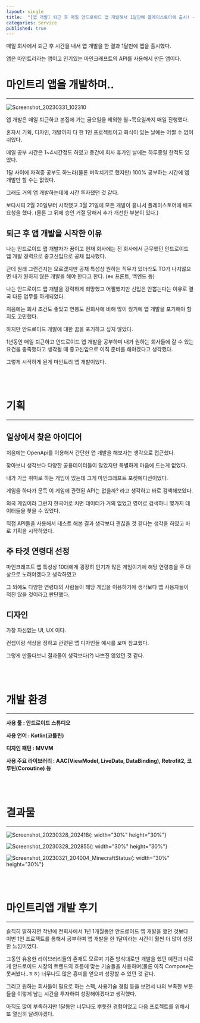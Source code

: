 ```yaml
---
layout: single
title:  "[앱 개발] 퇴근 후 매일 안드로이드 앱 개발해서 1달만에 플레이스토어에 출시! - 마인트리앱"
categories: Service
published: true
---
```


매일 회사에서 퇴근 후 시간을 내서 앱 개발을 한 결과 1달만에 앱을 출시했다.

앱은 마인트리라는 앱이고 인기있는 마인크래프트의 API를 사용해서 만든 앱이다.


# 마인트리 앱을 개발하며..

---

![Screenshot_20230331_102310](https://user-images.githubusercontent.com/69960282/229019515-643a1817-935b-4951-b318-6f96f1273dad.jpg)


앱 개발은 매일 퇴근하고 본집에 가는 금요일을 제외한 월~목요일까지 매일 진행했다.

혼자서 기획, 디자인, 개발까지 다 한 1인 프로젝트이고 회식이 있는 날에는 어쩔 수 없이 쉬었다.

매일 공부 시간은 1~4시간정도 하였고 중간에 회사 휴가인 날에는 하루종일 한적도 있었다.

1달 사이에 자격증 공부도 하느라(물론 벼락치기로 했지만) 100% 공부하는 시간에 앱개발만 할 수는 없었다.

그래도 거의 앱 개발하는데에 시간 투자했던 것 같다.

보다시피 2월 20일부터 시작했고 3월 21일에 모든 개발이 끝나서 플레이스토어에 배포 요청을 했다. (물론 그 뒤에 승인 거절 당해서 추가 개선한 부분이 있다.)





## 퇴근 후 앱 개발을 시작한 이유

나는 안드로이드 앱 개발자가 꿈이고 현재 회사에는 전 회사에서 근무했던 안드로이드 앱 개발 경력으로 중고신입으로 공채 입사했다.

근데 원래 그런건지는 모르겠지만 공채 특성상 원하는 직무가 있더라도 TO가 나지않으면 내가 원하지 않은 개발을 해야 한다고 한다. (ex 프론트, 백엔드 등)

나는 안드로이드 앱 개발을 강력하게 희망했고 어필했지만 신입은 안뽑는다는 이유로 결국 다른 업무를 하게되었다.

처음에는 회사 조건도 좋았고 연봉도 전회사에 비해 많이 줬기에 앱 개발을 포기해야 할지도 고민했다.

하지만 안드로이드 개발에 대한 꿈을 포기하고 싶지 않았다.

1년동안 매일 퇴근하고 안드로이드 앱 개발을 공부하며 내가 원하는 회사들에 갈 수 있는 요건을 충족했다고 생각될 때 중고신입으로 이직 준비를 해야겠다고 생각했다.

그렇게 시작하게 된게 마인트리 앱 개발이었다.

<br/><br/>
# 기획

---

## 일상에서 찾은 아이디어

처음에는 OpenApi를 이용해서 간단한 앱 개발을 해보자는 생각으로 접근했다.

찾아보니 생각보다 다양한 공용데이터들이 많았지만 특별하게 마음에 드는게 없었다.

내가 가끔 취미로 하는 게임이 있는데 그게 마인크래프트 포켓에디션이었다.

게임을 하다가 문득 이 게임에 관련된 API는 없을까? 라고 생각하고 바로 검색해보았다.

외국 게임이라 그런지 한국어로 치면 데이터가 거의 없었고 영어로 검색하니 몇가지 데이터들을 찾을 수 있었다.

직접 API들을 사용해서 테스트 해본 결과 생각보다 괜찮을 것 같다는 생각을 하였고 바로 기획을 시작하였다.

## 주 타겟 연령대 선정

마인크래프트 앱 특성상 10대에게 굉장히 인기가 많은 게임이기에 해당 연령층을 주 대상으로 노려야겠다고 생각하였고

그 외에도 다양한 연령대의 사람들이 해당 게임을 이용하기에 생각보다 앱 사용자들이 적진 않을 것이라고 판단했다.

## 디자인

가장 자신없는 UI, UX 이다.

컨셉이랑 색상을 정하고 관련된 앱 디자인들 예시를 보며 참고했다.

그렇게 만들다보니 결과물이 생각보다(?) 나쁘진 않았던 것 같다.


<br/><br/>
# 개발 환경

---

**사용 툴 : 안드로이드 스튜디오**

**사용 언어 : Kotlin(코틀린)**

**디자인 패턴 : MVVM**

**사용 주요 라이브러리 : AAC(ViewModel, LiveData, DataBinding), Retrofit2, 코루틴(Coroutine) 등**



<br/><br/>
# 결과물

---

![Screenshot_20230328_202418](https://user-images.githubusercontent.com/69960282/229018096-4d48cc8e-e90a-4a5a-abf2-a0f45fe8e881.jpg){: width="30%" height="30%"}

![Screenshot_20230328_202855](https://user-images.githubusercontent.com/69960282/229018414-6788af16-b2c2-4a6b-ae86-9b07c906025a.jpg){: width="30%" height="30%"}

![Screenshot_20230321_204004_MinecraftStatus](https://user-images.githubusercontent.com/69960282/229018484-9696e1ea-c003-4d6c-82e2-2bec975ad0ec.jpg){: width="30%" height="30%"}


<br/><br/>
# 마인트리앱 개발 후기


---

솔직히 말하자면 작년에 전회사에서 1년 1개월동안 안드로이드 앱 개발을 했던 것보다 이번 1인 프로젝트를 통해서 공부하며 앱 개발을 한 1달이라는 시간이 훨씬 더 많이 성장한 느낌이었다.

그동안 유용한 라이브러리들의 존재도 모르며 기존 방식대로만 개발을 했던 예전과 다르게 안드로이드 시장의 트렌드의 흐름에 맞는 기술들을 사용하며(물론 아직 Compose는 못써봤다..ㅎㅎ) 너무나도 많은 흥미를 얻으며 성장할 수 있던 것 같다.

그리고 원하는 회사들이 필요로 하는 스펙, 사용기술 경험 등을 보면서 나의 부족한 부분들을 이렇게 남는 시간을 투자하여 성장해야겠다고 생각했다.

아직도 많이 부족하지만 1달동안 너무나도 뿌듯한 경험이었고 다음 프로젝트를 위해서 또 열심히 달려야겠다.








